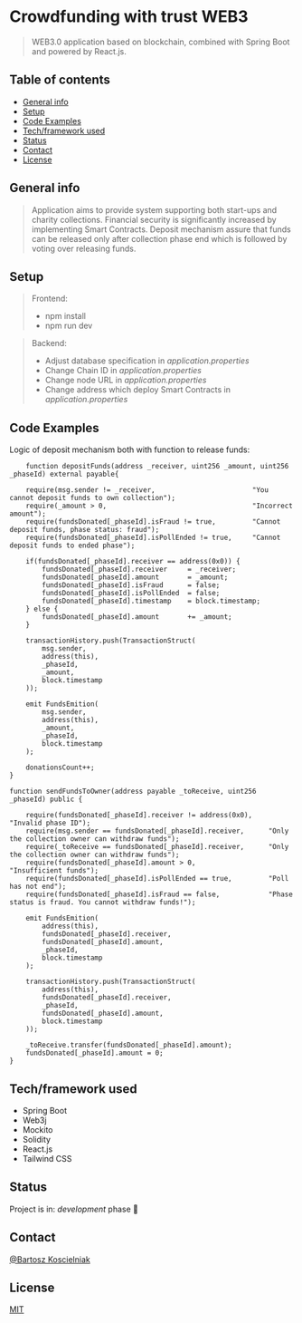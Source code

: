 # Crowdfunding with trust WEB3

> WEB3.0 application based on blockchain, combined with Spring Boot and powered by React.js.  

## Table of contents
* [General info](#general-info)
* [Setup](#setup)
* [Code Examples](#code-examples)
* [Tech/framework used](#techframework-used)
* [Status](#status)
* [Contact](#contact)
* [License](#license)

## General info
> Application aims to provide system supporting both start-ups and charity collections. Financial security is significantly increased by implementing Smart Contracts. Deposit mechanism assure that funds can be released only after collection phase end which is followed by voting over releasing funds.

## Setup

> Frontend: 
>* npm install
>* npm run dev

> Backend:
>* Adjust database specification in _application.properties_
>* Change Chain ID in _application.properties_
>* Change node URL in _application.properties_
>* Change address which deploy Smart Contracts in _application.properties_

## Code Examples
Logic of deposit mechanism both with function to release funds:

        function depositFunds(address _receiver, uint256 _amount, uint256 _phaseId) external payable{

        require(msg.sender != _receiver,                        "You cannot deposit funds to own collection");
        require(_amount > 0,                                    "Incorrect amount");
        require(fundsDonated[_phaseId].isFraud != true,         "Cannot deposit funds, phase status: fraud");
        require(fundsDonated[_phaseId].isPollEnded != true,     "Cannot deposit funds to ended phase");

        if(fundsDonated[_phaseId].receiver == address(0x0)) {
            fundsDonated[_phaseId].receiver     = _receiver;
            fundsDonated[_phaseId].amount       = _amount;
            fundsDonated[_phaseId].isFraud      = false;
            fundsDonated[_phaseId].isPollEnded  = false;
            fundsDonated[_phaseId].timestamp    = block.timestamp;
        } else {
            fundsDonated[_phaseId].amount       += _amount;
        }

        transactionHistory.push(TransactionStruct(
            msg.sender,
            address(this),
            _phaseId,
            _amount,
            block.timestamp
        )); 

        emit FundsEmition(
            msg.sender,
            address(this),
            _amount,
            _phaseId,
            block.timestamp
        );

        donationsCount++;
    }

    function sendFundsToOwner(address payable _toReceive, uint256 _phaseId) public {

        require(fundsDonated[_phaseId].receiver != address(0x0),    "Invalid phase ID");
        require(msg.sender == fundsDonated[_phaseId].receiver,      "Only the collection owner can withdraw funds");
        require(_toReceive == fundsDonated[_phaseId].receiver,      "Only the collection owner can withdraw funds");
        require(fundsDonated[_phaseId].amount > 0,                  "Insufficient funds");
        require(fundsDonated[_phaseId].isPollEnded == true,         "Poll has not end");
        require(fundsDonated[_phaseId].isFraud == false,            "Phase status is fraud. You cannot withdraw funds!");

        emit FundsEmition(
            address(this),
            fundsDonated[_phaseId].receiver,
            fundsDonated[_phaseId].amount,
            _phaseId,
            block.timestamp
        );

        transactionHistory.push(TransactionStruct(
            address(this),
            fundsDonated[_phaseId].receiver,
            _phaseId,
            fundsDonated[_phaseId].amount,
            block.timestamp
        ));

        _toReceive.transfer(fundsDonated[_phaseId].amount);
        fundsDonated[_phaseId].amount = 0;
    }

## Tech/framework used

* Spring Boot
* Web3j
* Mockito
* Solidity
* React.js
* Tailwind CSS

## Status
Project is in: _development_ phase :monocle_face:

## Contact
[@Bartosz Koscielniak](https://github.com/BartoszKoscielniak)

## License
[MIT](https://choosealicense.com/licenses/mit/)

